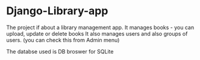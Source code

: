 # Django-Library-app

The project if about a library management app. 
It manages books - you can upload, update or delete books
It also manages users and also groups of users. (you can check this from Admin menu)

The databse used is DB broswer for SQLite

